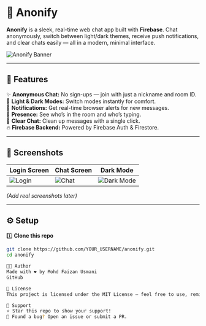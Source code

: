# 💬 Anonify

**Anonify** is a sleek, real-time web chat app built with **Firebase**. Chat anonymously, switch between light/dark themes, receive push notifications, and clear chats easily — all in a modern, minimal interface.

![Anonify Banner](https://via.placeholder.com/1000x250.png?text=Anonify+Chat+App) <!-- Replace with your own banner if you have one -->

---

## 🚀 Features

✨ **Anonymous Chat:** No sign-ups — join with just a nickname and room ID.  
🎨 **Light & Dark Modes:** Switch modes instantly for comfort.  
🔔 **Notifications:** Get real-time browser alerts for new messages.  
👥 **Presence:** See who’s in the room and who’s typing.  
🧹 **Clear Chat:** Clean up messages with a single click.  
🔥 **Firebase Backend:** Powered by Firebase Auth & Firestore.  

---

## 📸 Screenshots

| Login Screen | Chat Screen | Dark Mode |
|--------------|--------------|-----------|
| ![Login](https://via.placeholder.com/300x600?text=Login+Screen) | ![Chat](https://via.placeholder.com/300x600?text=Chat+Screen) | ![Dark Mode](https://via.placeholder.com/300x600?text=Dark+Mode) |

*(Add real screenshots later)*

---

## ⚙️ Setup

1️⃣ **Clone this repo**
```bash
git clone https://github.com/YOUR_USERNAME/anonify.git
cd anonify

🧑‍💻 Author
Made with ❤️ by Mohd Faizan Usmani
GitHub

📄 License
This project is licensed under the MIT License — feel free to use, remix, and share!

🙌 Support
⭐️ Star this repo to show your support!
🐞 Found a bug? Open an issue or submit a PR.

